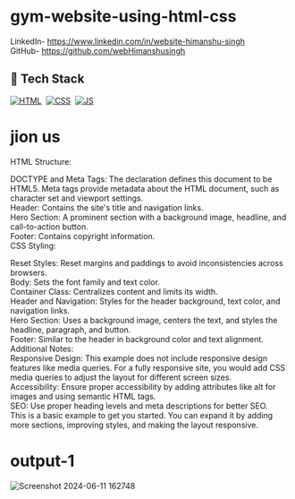 # gym-website-using-html-css

LinkedIn- https://www.linkedin.com/in/website-himanshu-singh<br>
GitHub- https://github.com/webHimanshusingh<br>
## 📌 Tech Stack
[![HTML](https://img.shields.io/badge/html5%20-%23E34F26.svg?&style=for-the-badge&logo=html5&logoColor=white)](https://github.com/jigar-sable/Portfolio-Website/search?l=html)&nbsp;
[![CSS](https://img.shields.io/badge/css3%20-%231572B6.svg?&style=for-the-badge&logo=css3&logoColor=white)](https://github.com/jigar-sable/Portfolio-Website/search?l=css)&nbsp;
[![JS](https://img.shields.io/badge/javascript%20-%23323330.svg?&style=for-the-badge&logo=javascript&logoColor=%23F7DF1E)](https://github.com/jigar-sable/Portfolio-Website/search?l=javascript)
# jion us
HTML Structure:<br>

DOCTYPE and Meta Tags: The <!DOCTYPE html> declaration defines this document to be HTML5. Meta tags provide metadata about the HTML document, such as character set and viewport settings.<br>
Header: Contains the site's title and navigation links.<br>
Hero Section: A prominent section with a background image, headline, and call-to-action button.<br>
Footer: Contains copyright information.<br>
CSS Styling:<br>

Reset Styles: Reset margins and paddings to avoid inconsistencies across browsers.<br>
Body: Sets the font family and text color.<br>
Container Class: Centralizes content and limits its width.<br>
Header and Navigation: Styles for the header background, text color, and navigation links.<br>
Hero Section: Uses a background image, centers the text, and styles the headline, paragraph, and button.<br>
Footer: Similar to the header in background color and text alignment.<br>
Additional Notes:<br>
Responsive Design: This example does not include responsive design features like media queries. For a fully responsive site, you would add CSS media queries to adjust the layout for different screen sizes.<br>
Accessibility: Ensure proper accessibility by adding attributes like alt for images and using semantic HTML tags.<br>
SEO: Use proper heading levels and meta descriptions for better SEO.<br>
This is a basic example to get you started. You can expand it by adding more sections, improving styles, and making the layout responsive.<br>

# output-1
![Screenshot 2024-06-11 162748](https://github.com/webHimanshusingh/gym-clone-website/assets/170223793/47bf9d8f-bb57-4d95-b917-e61fa171a1a6)
